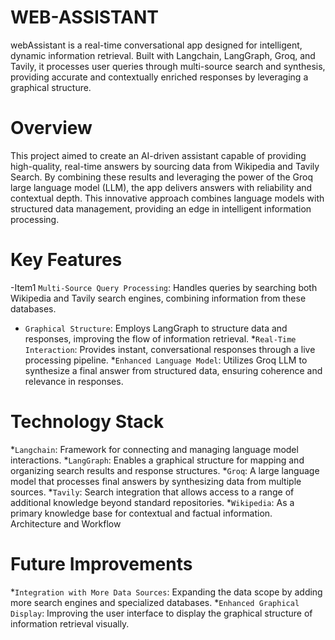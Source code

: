 # WEB-ASSISTANT
webAssistant is a real-time conversational app designed for intelligent, dynamic information retrieval. Built with Langchain, LangGraph, Groq, and Tavily, it processes user queries through multi-source search and synthesis, providing accurate and contextually enriched responses by leveraging a graphical structure.
# Overview
This project aimed to create an AI-driven assistant capable of providing high-quality, real-time answers by sourcing data from  Wikipedia and Tavily Search. By combining these results and leveraging the power of the Groq large language model (LLM), the app delivers answers with reliability and contextual depth. This innovative approach combines language models with structured data management, providing an edge in intelligent information processing.
# Key Features
-Item1 `Multi-Source Query Processing`: Handles queries by searching both Wikipedia and Tavily search engines, combining information from these databases.
* `Graphical Structure`: Employs LangGraph to structure data and responses, improving the flow of information retrieval.
*`Real-Time Interaction`: Provides instant, conversational responses through a live processing pipeline.
*`Enhanced Language Model`: Utilizes Groq LLM to synthesize a final answer from structured data, ensuring coherence and relevance in responses.
# Technology Stack
*`Langchain`: Framework for connecting and managing language model interactions.
*`LangGraph`: Enables a graphical structure for mapping and organizing search results and response structures.
*`Groq`: A large language model that processes final answers by synthesizing data from multiple sources.
*`Tavily`: Search integration that allows access to a range of additional knowledge beyond standard repositories.
*`Wikipedia`: As a primary knowledge base for contextual and factual information.
Architecture and Workflow

# Future Improvements
*`Integration with More Data Sources`: Expanding the data scope by adding more search engines and specialized databases.
*`Enhanced Graphical Display`: Improving the user interface to display the graphical structure of information retrieval visually.
